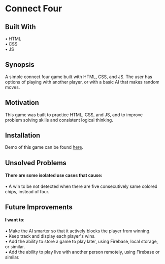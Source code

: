 # Connect Four

## Built With

• HTML <br>
• CSS <br>
• JS <br>

## Synopsis

A simple connect four game built with HTML, CSS, and JS. The user has options of playing with another player, or with a basic AI that makes random moves.

## Motivation

This game was built to practice HTML, CSS, and JS, and to improve problem solving skills and consistent logical thinking.

## Installation

Demo of this game can be found <a href="http://borderpointer.github.io/connect-four/" target = "_blank">here</a>.

## Unsolved Problems

#### There are some isolated use cases that cause:

• A win to be not detected when there are five consecutively same colored chips, instead of four.

## Future Improvements

#### I want to:

• Make the AI smarter so that it actively blocks the player from winning. <br>
• Keep track and display each player's wins. <br>
• Add the ability to store a game to play later, using Firebase, local storage, or similar. <br>
• Add the ability to play live with another person remotely, using Firebase or similar.